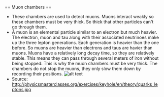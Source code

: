 == Muon chambers ==
 * These chambers are used to detect muons. Muons interact weakly so these chambers must be very thick. So thick that other particles can't go through them.
 * A muon is an elemental particle similar to an electron but much heavier. The electron, muon and tau along with their associated neutrinoes make up the three lepton generations. Each generation is heavier than the one before. So muons are heavier than electrons and taus are havier than muons. Muons have a relatively long decay time, so they are relatively stable. This means they can pass through several meters of iron without being stopped. This is why the muon chambers must be very thick. The chambers do not stop the muons, they only slow them down by recording their positions. 
 ![alt text](/img/LeptonGens.png "Lepton Generations and quarks")
 * Source: http://physicsmasterclasses.org/exercises/keyhole/en/theory/quarks_leptons.jpg
